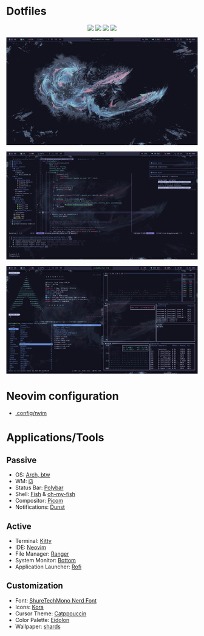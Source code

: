 # Dotfiles

<p align="center">
   <a href="https://github.com/Vallen217/dotfiles/stargazers"><img src="https://img.shields.io/github/stars/Vallen217/dotfiles?color=729ce9&style=for-the-badge&logo=starship&labelColor=12121f"></a>
  <a href="https://github.com/Vallen217/dotfiles/issues"><img src="https://img.shields.io/github/issues/Vallen217/dotfiles?color=da587d&style=for-the-badge&logo=codecov&labelColor=12121f"></a>
  <a href="https://github.com/Vallen217/dotfiles/network/members"><img src="https://img.shields.io/github/forks/Vallen217/dotfiles?color=7fdca9&style=for-the-badge&logo=jfrog-bintray&labelColor=12121f"></a>  
  <a href="https://github.com/Vallen217/dotfiles/blob/main/LICENSE"><img src="https://img.shields.io/github/license/Vallen217/dotfiles?color=78e2e1&style=for-the-badge&logo=jfrog-bintray&labelColor=12121f"></a></a>
</p>

![Alt test](https://github.com/Vallen217/dotfiles/blob/main/screenshots/desktop.png?raw=true)

![Alt test](https://github.com/Vallen217/dotfiles/blob/main/screenshots/neovim_1.png?raw=true)

![Alt test](https://github.com/Vallen217/dotfiles/blob/main/screenshots/terminals.png?raw=true)

# Neovim configuration

- [.config/nvim](https://github.com/Vallen217/dotfiles/tree/main/.config/nvim)

# Applications/Tools

## Passive

- OS: [Arch, btw](https://wiki.archlinux.org/)
- WM: [i3](https://i3wm.org)
- Status Bar: [Polybar](https://github.com/polybar/polybar)
- Shell: [Fish](https://fishshell.com) & [oh-my-fish](https://github.com/oh-my-fish/oh-my-fish)
- Compositor: [Picom](https://github.com/yshui/picom)
- Notifications: [Dunst](https://github.com/dunst-project/dunst)

## Active

- Terminal: [Kitty](https://github.com/kovidgoyal/kitty)
- IDE: [Neovim](https://github.com/neovim/neovim)
- File Manager: [Ranger](https://github.com/ranger/ranger)
- System Monitor: [Bottom](https://github.com/ClementTsang/bottom)
- Application Launcher: [Rofi](https://github.com/davatorium/rofi)

## Customization

- Font: [ShureTechMono Nerd Font](https://github.com/ryanoasis/nerd-fonts/releases/download/v3.1.1/ShareTechMono.zip)
- Icons: [Kora](https://github.com/bikass/kora)
- Cursor Theme: [Catppouccin](https://github.com/catppuccin/cursors)
- Color Palette: [Eidolon](https://github.com/Vallen217/dotfiles/blob/main/color_palette.md)
- Wallpaper: [shards](https://github.com/Vallen217/dotfiles/blob/main/wallpaper/shards.png)
